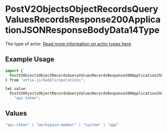 # PostV2ObjectsObjectRecordsQueryValuesRecordsResponse200ApplicationJSONResponseBodyData14Type

The type of actor. [Read more information on actor types here](/docs/actors).

## Example Usage

```typescript
import {
  PostV2ObjectsObjectRecordsQueryValuesRecordsResponse200ApplicationJSONResponseBodyData14Type,
} from "attio-js/models/operations";

let value:
  PostV2ObjectsObjectRecordsQueryValuesRecordsResponse200ApplicationJSONResponseBodyData14Type =
    "api-token";
```

## Values

```typescript
"api-token" | "workspace-member" | "system" | "app"
```